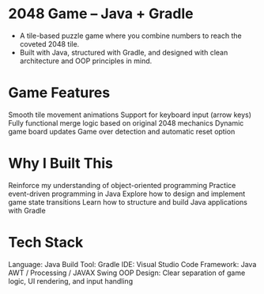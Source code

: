 # 2048 Game – Java + Gradle
- A tile-based puzzle game where you combine numbers to reach the coveted 2048 tile. 
- Built with Java, structured with Gradle, and designed with clean architecture and OOP principles in mind.

# Game Features
Smooth tile movement animations
Support for keyboard input (arrow keys)
Fully functional merge logic based on original 2048 mechanics
Dynamic game board updates
Game over detection and automatic reset option

# Why I Built This
Reinforce my understanding of object-oriented programming
Practice event-driven programming in Java
Explore how to design and implement game state transitions
Learn how to structure and build Java applications with Gradle

# Tech Stack
Language: Java
Build Tool: Gradle
IDE: Visual Studio Code
Framework: Java AWT / Processing / JAVAX Swing
OOP Design: Clear separation of game logic, UI rendering, and input handling
